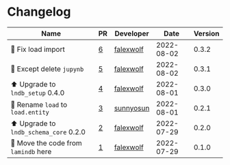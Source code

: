 # Changelog

<!-- prettier-ignore -->
Name | PR | Developer | Date | Version
--- | --- | --- | --- | ---
🐛 Fix load import | [6](https://github.com/laminlabs/lndb-hub/pull/6) | [falexwolf](https://github.com/falexwolf) | 2022-08-02 | 0.3.2
🐛 Except delete `jupynb` | [5](https://github.com/laminlabs/lndb-hub/pull/5) | [falexwolf](https://github.com/falexwolf) | 2022-08-02 | 0.3.1
⬆️ Upgrade to `lndb_setup` 0.4.0 | [4](https://github.com/laminlabs/lndb-hub/pull/4) | [falexwolf](https://github.com/falexwolf) | 2022-08-01 | 0.3.0
🚚 Rename `load` to `load.entity` | [3](https://github.com/laminlabs/lndb-hub/pull/3) | [sunnyosun](https://github.com/sunnyosun) | 2022-08-01 | 0.2.1
⬆️ Upgrade to `lndb_schema_core` 0.2.0 | [2](https://github.com/laminlabs/lndb-hub/pull/2) | [falexwolf](https://github.com/falexwolf) | 2022-07-29 | 0.2.0
🚚 Move the code from `lamindb` here | [1](https://github.com/laminlabs/lndb-hub/pull/1) | [falexwolf](https://github.com/falexwolf) | 2022-07-29 | 0.1.0
